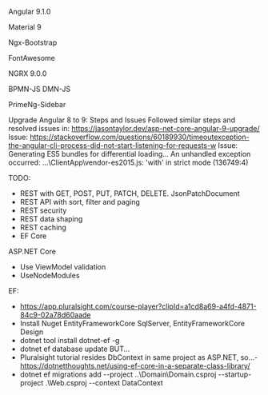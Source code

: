 ﻿Angular 9.1.0

Material 9

Ngx-Bootstrap

FontAwesome

NGRX 9.0.0

BPMN-JS
DMN-JS

PrimeNg-Sidebar

Upgrade Angular 8 to 9: Steps and Issues
Followed similar steps and resolved issues in: https://jasontaylor.dev/asp-net-core-angular-9-upgrade/
Issue: https://stackoverflow.com/questions/60189930/timeoutexception-the-angular-cli-process-did-not-start-listening-for-requests-w
Issue: Generating ES5 bundles for differential loading... An unhandled exception occurred: ...\ClientApp\vendor-es2015.js: 'with' in strict mode (136749:4)


TODO:
- REST with GET, POST, PUT, PATCH, DELETE. JsonPatchDocument
- REST API with sort, filter and paging
- REST security
- REST data shaping
- REST caching
- EF Core

ASP.NET Core 
- Use ViewModel validation
- UseNodeModules

EF:
- https://app.pluralsight.com/course-player?clipId=a1cd8a69-a4fd-4871-84c9-02a78d60aade
- Install Nuget EntityFrameworkCore SqlServer, EntityFrameworkCore Design
- dotnet tool install dotnet-ef -g
- dotnet ef database update BUT... 
- Pluralsight tutorial resides DbContext in same project as ASP.NET, so...- https://dotnetthoughts.net/using-ef-core-in-a-separate-class-library/
- dotnet ef migrations add <Name> --project ..\Domain\Domain.csproj --startup-project .\Web.csproj --context DataContext

